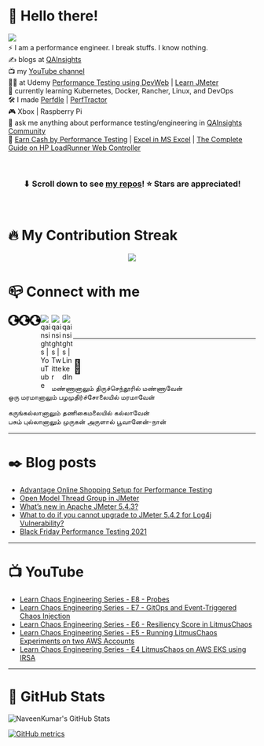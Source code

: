 # 👋 Hello there! 
![](https://komarev.com/ghpvc/?username=QAInsights&color=brightgreen)  
 ⚡ I am a performance engineer. I break stuffs. I know nothing.  
 ✍️ blogs at [QAInsights](https://qainsights.com)  
 📺 my [YouTube channel](https://qain.si/youtube)  
 👨‍🏫 at Udemy [Performance Testing using DevWeb](https://qain.si/devweb) | [Learn JMeter](https://www.udemy.com/course/learn-apache-jmeter/?referralCode=A263186828774CB459B7)  
 🌱 currently learning Kubernetes, Docker, Rancher, Linux, and DevOps  
 🛠 I made [Perfdle](https://perfdle.com) | [PerfTractor](https://perftractor.xyz)  
 🎮 Xbox | Raspberry Pi  
 💬 ask me anything about performance testing/engineering in [QAInsights Community](https://community.qainsights.com/)  
 📘 [Earn Cash by Performance Testing](https://amzn.to/3g0rOPF) | [Excel in MS Excel](https://amzn.to/3atvJDL) | [The Complete Guide on HP LoadRunner Web Controller](https://amzn.to/3aviYZ4)

<br/>
<h3 align="center">⬇ Scroll down to see <a href="https://github.com/QAInsights?tab=repositories">my repos</a>! ⭐ Stars are appreciated!</h3>
<br/>

# 🔥 My Contribution Streak

<p align="center">
  <a href="https://github.com/QAInsights/github-readme-streak-stats">
    <img src="https://github-readme-streak-stats.herokuapp.com/?user=QAInsights#version3"/>
  </a>
</p>

# 📪 Connect with me

[<img align="left" alt="qainsights.com" width="22px" src="https://raw.githubusercontent.com/iconic/open-iconic/master/svg/globe.svg" />][website]
[<img align="left" alt="qainsights.com" width="22px" src="https://raw.githubusercontent.com/iconic/open-iconic/master/svg/globe.svg" />][opensourcewebsite]
[<img align="left" alt="qainsights.com" width="22px" src="https://raw.githubusercontent.com/iconic/open-iconic/master/svg/globe.svg" />][community]
[<img align="left" alt="qainsights | YouTube" width="22px" src="https://cdn.jsdelivr.net/npm/simple-icons@v3/icons/youtube.svg" />][youtube]
[<img align="left" alt="qainsights | Twitter" width="22px" src="https://cdn.jsdelivr.net/npm/simple-icons@v3/icons/twitter.svg" />][twitter]
[<img align="left" alt="qainsights | LinkedIn" width="22px" src="https://cdn.jsdelivr.net/npm/simple-icons@v3/icons/linkedin.svg" />][linkedin]

<br />
<br />

---
# 📜 
<p style="text-align: left">
மண்ணானாலும் திருச்செந்தூரில் மண்ணாவேன்  <br/>
ஒரு மரமானாலும் பழமுதிர்ச்சோலையில் மரமாவேன்  <br/>

கருங்கல்லானாலும் தணிகைமலையில் கல்லாவேன்  <br/>
பசும் புல்லானாலும் முருகன் அருளால் பூவானேன்-நான்  
</p>

---

# ✒️ Blog posts
<!-- BLOG-POST-LIST:START -->
- [Advantage Online Shopping Setup for Performance Testing](https://qainsights.com/advantage-online-shopping-setup-for-performance-testing/)
- [Open Model Thread Group in JMeter](https://qainsights.com/open-model-thread-group-in-jmeter/)
- [What’s new in Apache JMeter 5.4.3?](https://qainsights.com/apache-jmeter-5-4-3/)
- [What to do if you cannot upgrade to JMeter 5.4.2 for Log4j Vulnerability?](https://qainsights.com/what-to-do-if-you-cannot-upgrade-to-jmeter-5-4-2-for-log4j-vulnerability/)
- [Black Friday Performance Testing 2021](https://qainsights.com/black-friday-performance-testing-2021/)
<!-- BLOG-POST-LIST:END -->

---

# 📺 YouTube
<!-- YOUTUBE:START -->
- [Learn Chaos Engineering Series - E8 - Probes](https://www.youtube.com/watch?v=_aXrhJwM1YA)
- [Learn Chaos Engineering Series - E7 - GitOps and Event-Triggered Chaos Injection](https://www.youtube.com/watch?v=LSJUwCKVg8g)
- [Learn Chaos Engineering Series - E6 - Resiliency Score in LitmusChaos](https://www.youtube.com/watch?v=YiJqaF-nh-Y)
- [Learn Chaos Engineering Series - E5 - Running LitmusChaos Experiments on two AWS Accounts](https://www.youtube.com/watch?v=dNevrEZEimg)
- [Learn Chaos Engineering Series - E4 LitmusChaos on AWS EKS using IRSA](https://www.youtube.com/watch?v=w4ChJCIejvE)
<!-- YOUTUBE:END -->

---
# 🌟 GitHub Stats

![NaveenKumar's GitHub Stats](https://github-readme-stats.vercel.app/api?username=qainsights&show_icons=true&theme=dracula)

[![GitHub metrics](https://metrics.lecoq.io/qainsights?pagespeed=1&languages=1&followup=1&isocalendar=1)](https://github.com/lowlighter/metrics)


[website]: https://qainsights.com
[twitter]: https://twitter.com/qainsights
[youtube]: https://youtube.com/qainsights
[linkedin]: https://linkedin.com/in/naveenkumarn
[community]: https://community.qainsights.com/
[opensourcewebsite]: https://qainsights.github.io/
